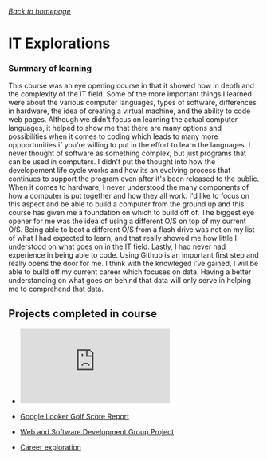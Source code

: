
###### [Back to homepage](https://waltervue.github.io/)

# IT Explorations

### Summary of learning

This course was an eye opening course in that it showed how in depth and the complexity of the IT field.  Some of the more important things I learned were about the various computer languages, types of software, differences in hardware, the idea of creating a virtual machine, and the ability to code web pages.  Although we didn't focus on learning the actual computer languages, it helped to show me that there are many options and possibilities when it comes to coding which leads to many more oppportunities if you're willing to put in the effort to learn the languages.  I never thought of software as something complex, but just programs that can be used in computers. I didn't put the thought into how the developement life cycle works and how its an evolving process that continues to support the program even after it's been released to the public.  When it comes to hardware, I never understood the many components of how a computer is put together and how they all work.  I'd like to focus on this aspect and be able to build a computer from the ground up and this course has given me a foundation on which to build off of.  The biggest eye opener for me was the idea of using a different O/S on top of my current O/S.  Being able to boot a different O/S from a flash drive was not on my list of what I had expected to learn, and that really showed me how little I understood on what goes on in the IT field.  Lastly, I had never had experience in being able to code.  Using Github is an important first step and really opens the door for me.  I think with the knowleged i've gained, I will be able to build off my current career which focuses on data.  Having a better understanding on what goes on behind that data will only serve in helping me to comprehend that data.

## Projects completed in course

- <embed src="https://waltervue.github.io/IT-Explorations/Golf_Score_Report.pdf" type="application/pdf" />

- [Google Looker Golf Score Report](https://github.com/waltervue/it-explorations/blob/main/Golf_Score_Report.pdf?raw=true)
  
- [Web and Software Development Group Project](https://github.com/waltervue/it-explorations/raw/refs/heads/main/Career%20Exploration%20Group%20Project%20(1).pptx)

- [Career exploration](https://github.com/waltervue/it-explorations/raw/refs/heads/main/Career%20Exploration.docx)

